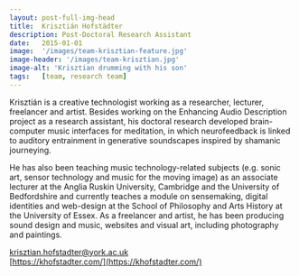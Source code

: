 ```yaml
---
layout: post-full-img-head
title:  Krisztián Hofstädter
description: Post-Doctoral Research Assistant
date:   2015-01-01
image:  '/images/team-krisztian-feature.jpg'
image-header: '/images/team-krisztian.jpg'
image-alt: 'Krisztian drumming with his son'
tags:   [team, research team]
---
```

Krisztián is a creative technologist working as a researcher, lecturer, freelancer and artist. Besides working on the Enhancing Audio Description project as a research assistant, his doctoral research developed brain-computer music interfaces for meditation, in which neurofeedback is linked to auditory entrainment in generative soundscapes inspired by shamanic journeying. 


He has also been teaching music technology-related subjects (e.g. sonic art, sensor technology and music for the moving image) as an associate lecturer at the Anglia Ruskin University, Cambridge and the University of Bedfordshire and currently teaches a module on sensemaking, digital identities and web-design at the School of Philosophy and Arts History at the University of Essex. As a freelancer and artist, he has been producing sound design and music, websites and visual art, including photography and paintings.

<a href = "mailto: krisztian.hofstadter@york.ac.uk">krisztian.hofstadter@york.ac.uk</a>
<br>
[https://khofstadter.com/](https://khofstadter.com/)